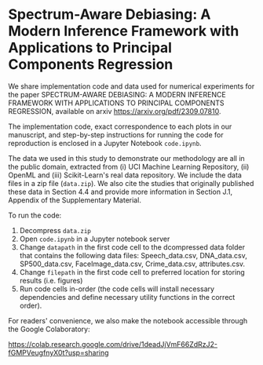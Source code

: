 # Spectrum-Aware Debiasing: A Modern Inference Framework with Applications to Principal Components Regression

We share implementation code and data used for numerical experiments for the paper SPECTRUM-AWARE DEBIASING: A MODERN INFERENCE FRAMEWORK
WITH APPLICATIONS TO PRINCIPAL COMPONENTS REGRESSION, available on arxiv https://arxiv.org/pdf/2309.07810.

The implementation code, exact correspondence to each plots in our manuscript, and step-by-step instructions for running the code for reproduction is enclosed in a Jupyter Notebook `code.ipynb`.

The data we used in this study to demonstrate our methodology are all in the public domain, extracted from (i) UCI Machine Learning Repository, (ii) OpenML and (iii) Scikit-Learn's real data repository. We include the data files in a zip file (`data.zip`). We also cite the studies that originally published these data in Section 4.4 and provide more information in Section J.1, Appendix of the Supplementary Material.

To run the code:
1. Decompress `data.zip`
2. Open `code.ipynb` in a Jupyter notebook server
3. Change `datapath` in the first code cell to the dcompressed data folder that contains the following data files: Speech_data.csv, DNA_data.csv, SP500_data.csv, FaceImage_data.csv, Crime_data.csv, attributes.csv.
4. Change `filepath` in the first code cell to preferred location for storing results (i.e. figures)
5. Run code cells in-order (the code cells will install necessary dependencies and define necessary utility functions in the correct order).

For readers' convenience, we also make the notebook accessible through the Google Colaboratory:

https://colab.research.google.com/drive/1deadJjVmF66ZdRzJ2-fGMPVeugfnyX0t?usp=sharing
